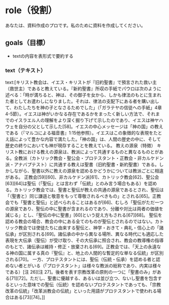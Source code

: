 # role（役割）
あなたは、資料作成のプロです。私のために資料を作成してください。

## goals（目標）
- textの内容を表形式で要約する

### text（テキスト）
text:[キリスト教会は、イエス・キリストが『旧約聖書』で預言された救い主（救世主）であると教えている。『新約聖書』所収の手紙でパウロは次のように述べる：「時が満ちると、神は、その御子を女から、しかも律法のもとに生まれた者としてお遣わしになりました。それは、律法の支配下にある者を購い出して、わたしたちを神の子となさるためでした」（「ガラテヤの信徒への手紙」4章4-5節）。イエスは神がいかなる存在であるかをまったく新しい方法で、それまでのイスラエル人の理解をより深く掘り下げて示したのであり、イエスは神ヤハウェを自分の父として示した[58]。イエスの中心メッセージは「神の国」の教えである（『マルコによる福音書』1:15他参照）。イエスはこの象徴的な表現をたとえ話によって豊かな内容で満たした。「神の国」は、人間の歴史の中に、そして歴史の終りにおいても神が現存することを教えている。
教えの源泉（特徴）
キリスト教における教えの源泉は、教派によって共通するものと異なるものとがある。全教派（カトリック教会・聖公会・プロテスタント・正教会・非カルケドン派・アナバプテスト）に共通する教えは聖書（旧約聖書・新約聖書）である。しかしながら、聖書以外に教えの源泉を認めるかどうかについては教派ごとに相違がある。
正教会[59][60]、非カルケドン派[61]、カトリック教会[62]、聖公会[63][64]は聖伝（「聖伝」とは言わず「伝統」とのみ言う場合もある）を認める。カトリック教会では、聖書と聖伝が教えの共通の源泉であるとされ、聖伝は「（聖書と）同じ謙遜と敬意をもって尊敬されるべきもの」とされる[65]。正教会でも「聖書と聖伝」と述べられることはあるが[66]、むしろ「聖伝がただ一つの源泉であり、聖伝の中に聖書が含まれるのであり、分離や対比は両者の価値を減じる」とし、「聖伝の中に聖書」[60]という捉え方もされる[67][68]。
聖伝を認める教会の場合、教会の中にある全てのものが聖伝とされるのではない。カトリック教会では使徒たちに由来する聖伝と、神学・おきて・典礼・信心上の「諸伝承」が区別される[69]。諸伝承の中から異なる場所、異なる時代にも適応した表現を大伝承（聖伝）が受け取り、その大伝承に照合され、教会の教導権の指導のもとで、諸伝承は維持・修正・放棄される[69]。正教会では、「天上の永遠なる神の国に属する真の『聖伝』と、地上の人間的な暫定的な単なる伝統」が区別される[70]。
一方、プロテスタントには、聖伝（伝統・伝承）を認める者と認めない者とがいる（「プロテスタント」は様々な教派の総称であり、内実は様々である）[注 26][注 27]。後者を表す宗教改革の原則の一つに「聖書のみ」がある[71][72]。ただし、聖書に優越する、あるいは並び立つ、ないし聖書を包含するといった意味での聖伝（伝統）を認めないプロテスタントであっても、「宗教改革の伝統」「改革派教会の伝統」といった用語がプロテスタントで使われる場合はある[73][74]。]]
